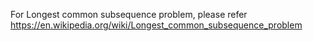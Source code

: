 For Longest common subsequence problem, please refer https://en.wikipedia.org/wiki/Longest_common_subsequence_problem